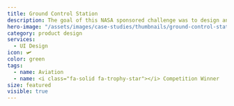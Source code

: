 ```yaml
---
title: Ground Control Station
description: The goal of this NASA sponsored challenge was to design an effective interface for simultaneously managing multiple autonomous vehicles.
hero-image: "/assets/images/case-studies/thumbnails/ground-control-station-thumbnail.png"
category: product design
services:
  - UI Design
icon: 🛩
color: green
tags:
  - name: Aviation
  - name: <i class="fa-solid fa-trophy-star"></i> Competition Winner
size: featured
visible: true
---
```

